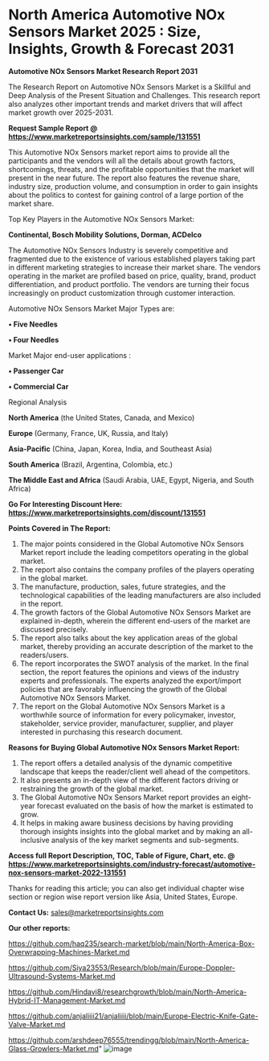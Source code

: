 # North America Automotive NOx Sensors Market 2025 : Size, Insights, Growth & Forecast 2031

<strong>Automotive NOx Sensors Market Research Report 2031</strong>

The Research Report on Automotive NOx Sensors Market is a Skillful and Deep Analysis of the Present Situation and Challenges. This research report also analyzes other important trends and market drivers that will affect market growth over 2025-2031.

<strong>Request Sample Report @ <a href=https://www.marketreportsinsights.com/sample/131551>https://www.marketreportsinsights.com/sample/131551</a></strong>

This Automotive NOx Sensors market report aims to provide all the participants and the vendors will all the details about growth factors, shortcomings, threats, and the profitable opportunities that the market will present in the near future. The report also features the revenue share, industry size, production volume, and consumption in order to gain insights about the politics to contest for gaining control of a large portion of the market share.

Top Key Players in the Automotive NOx Sensors Market:

<strong>Continental, Bosch Mobility Solutions, Dorman, ACDelco</strong>

The Automotive NOx Sensors Industry is severely competitive and fragmented due to the existence of various established players taking part in different marketing strategies to increase their market share. The vendors operating in the market are profiled based on price, quality, brand, product differentiation, and product portfolio. The vendors are turning their focus increasingly on product customization through customer interaction.

Automotive NOx Sensors Market Major Types are:

<strong>• Five Needles

• Four Needles</strong>

Market Major end-user applications :

<strong>• Passenger Car

• Commercial Car</strong>

Regional Analysis

</u><strong><b>North America</b></strong> (the United States, Canada, and Mexico)

<strong><b>Europe </b></strong>(Germany, France, UK, Russia, and Italy)

<strong><b>Asia-Pacific</b></strong> (China, Japan, Korea, India, and Southeast Asia)

<strong><b>South America</b></strong> (Brazil, Argentina, Colombia, etc.)

<strong><b>The Middle East and Africa</b></strong> (Saudi Arabia, UAE, Egypt, Nigeria, and South Africa)

<strong>Go For Interesting Discount Here: <a href=https://www.marketreportsinsights.com/discount/131551>https://www.marketreportsinsights.com/discount/131551</a></strong>

<strong>Points Covered in The Report:</strong>
<ol>
  <li>The major points considered in the Global Automotive NOx Sensors Market report include the leading competitors operating in the global market.</li>
  <li>The report also contains the company profiles of the players operating in the global market.</li>
  <li>The manufacture, production, sales, future strategies, and the technological capabilities of the leading manufacturers are also included in the report.</li>
  <li>The growth factors of the Global Automotive NOx Sensors Market are explained in-depth, wherein the different end-users of the market are discussed precisely.</li>
  <li>The report also talks about the key application areas of the global market, thereby providing an accurate description of the market to the readers/users.</li>
  <li>The report incorporates the SWOT analysis of the market. In the final section, the report features the opinions and views of the industry experts and professionals. The experts analyzed the export/import policies that are favorably influencing the growth of the Global Automotive NOx Sensors Market.</li>
  <li>The report on the Global Automotive NOx Sensors Market is a worthwhile source of information for every policymaker, investor, stakeholder, service provider, manufacturer, supplier, and player interested in purchasing this research document.</li>
</ol>
<strong>Reasons for Buying Global Automotive NOx Sensors Market Report:</strong>

<ol>
  <li>The report offers a detailed analysis of the dynamic competitive landscape that keeps the reader/client well ahead of the competitors.</li>
  <li>It also presents an in-depth view of the different factors driving or restraining the growth of the global market.</li>
  <li>The Global Automotive NOx Sensors Market report provides an eight-year forecast evaluated on the basis of how the market is estimated to grow.</li>
  <li>It helps in making aware business decisions by having providing thorough insights insights into the global market and by making an all-inclusive analysis of the key market segments and sub-segments.</li>
</ol>
<strong>Access full Report Description, TOC, Table of Figure, Chart, etc. @ <a href=https://www.marketreportsinsights.com/industry-forecast/automotive-nox-sensors-market-2022-131551>https://www.marketreportsinsights.com/industry-forecast/automotive-nox-sensors-market-2022-131551</a></strong>


Thanks for reading this article; you can also get individual chapter wise section or region wise report version like Asia, United States, Europe.

<strong>Contact Us:</strong>
sales@marketreportsinsights.com

<strong>Our other reports:</strong>

<a href=https://github.com/haq235/search-market/blob/main/North-America-Box-Overwrapping-Machines-Market.md>https://github.com/haq235/search-market/blob/main/North-America-Box-Overwrapping-Machines-Market.md</a>

<a href=https://github.com/Siya23553/Research/blob/main/Europe-Doppler-Ultrasound-Systems-Market.md>https://github.com/Siya23553/Research/blob/main/Europe-Doppler-Ultrasound-Systems-Market.md</a>

<a href=https://github.com/Hindavi8/researchgrowth/blob/main/North-America-Hybrid-IT-Management-Market.md>https://github.com/Hindavi8/researchgrowth/blob/main/North-America-Hybrid-IT-Management-Market.md</a>

<a href=https://github.com/anjaliiii21/anjaliiii/blob/main/Europe-Electric-Knife-Gate-Valve-Market.md>https://github.com/anjaliiii21/anjaliiii/blob/main/Europe-Electric-Knife-Gate-Valve-Market.md</a>

<a href=https://github.com/arshdeep76555/trendingg/blob/main/North-America-Glass-Growlers-Market.md>https://github.com/arshdeep76555/trendingg/blob/main/North-America-Glass-Growlers-Market.md</a>"
![image](https://github.com/user-attachments/assets/1a517c46-42cd-4d22-b132-1db443e150d1)
